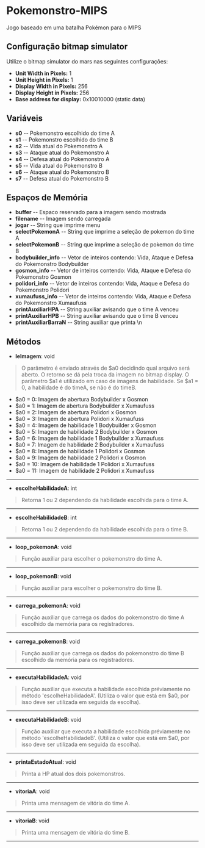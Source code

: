# Pokemonstro-MIPS
Jogo baseado em uma batalha Pokémon para o MIPS

## Configuração bitmap simulator
Utilize o bitmap simulator do mars nas seguintes configurações:
* **Unit Width in Pixels:** 1
* **Unit Height in Pixels:** 1
* **Display Width in Pixels:** 256
* **Display Height in Pixels:** 256
* **Base address for display:** 0x10010000 (static data)

## Variáveis
* **s0** -- Pokemonstro escolhido do time A
* **s1** -- Pokemonstro escolhido do time B
* **s2** -- Vida atual do Pokemonstro A
* **s3** -- Ataque atual do Pokemonstro A
* **s4** -- Defesa atual do Pokemonstro A
* **s5** -- Vida atual do Pokemonstro B
* **s6** -- Ataque atual do Pokemonstro B
* **s7** -- Defesa atual do Pokemonstro B

## Espaços de Memória
* **buffer** -- Espaco reservado para a imagem sendo mostrada
* **filename** -- Imagem sendo carregada
* **jogar** -- String que imprime menu
* **selectPokemonA** -- String que imprime a seleção de pokemon do time A
* **selectPokemonB** -- String que imprime a seleção de pokemon do time B
* **bodybuilder_info** -- Vetor de inteiros contendo: Vida, Ataque e Defesa do Pokemonstro Bodybuilder
* **gosmon_info** -- Vetor de inteiros contendo: Vida, Ataque e Defesa do Pokemonstro Gosmon
* **polidori_info** -- Vetor de inteiros contendo: Vida, Ataque e Defesa do Pokemonstro Polidori
* **xumaufuss_info** -- Vetor de inteiros contendo: Vida, Ataque e Defesa do Pokemonstro Xumaufuss
* **printAuxiliarHPA** -- String auxiliar avisando que o time A venceu
* **printAuxiliarHPB** -- String auxiliar avisando que o time B venceu
* **printAuxiliarBarraN** -- String auxiliar que printa \n

## Métodos
* **leImagem**: void
> O parâmetro é enviado através de $a0 decidindo qual arquivo será aberto. O retorno se dá pela troca da imagem no bitmap display.
> O parâmetro $a1 é utilizado em caso de imagens de habilidade. Se $a1 = 0, a habilidade é do timeA, se não é do timeB.
* $a0 = 0: Imagem de abertura Bodybuilder x Gosmon
* $a0 = 1: Imagem de abertura Bodybuilder x Xumaufuss
* $a0 = 2: Imagem de abertura Polidori x Gosmon
* $a0 = 3: Imagem de abertura Polidori x Xumaufuss
* $a0 = 4: Imagem de habilidade 1 Bodybuilder x Gosmon
* $a0 = 5: Imagem de habilidade 2 Bodybuilder x Gosmon 
* $a0 = 6: Imagem de habilidade 1 Bodybuilder x Xumaufuss
* $a0 = 7: Imagem de habilidade 2 Bodybuilder x Xumaufuss
* $a0 = 8: Imagem de habilidade 1 Polidori x Gosmon
* $a0 = 9: Imagem de habilidade 2 Polidori x Gosmon
* $a0 = 10: Imagem de habilidade 1 Polidori x Xumaufuss
* $a0 = 11: Imagem de habilidade 2 Polidori x Xumaufuss

---
* **escolheHabilidadeA**: int
> Retorna 1 ou 2 dependendo da habilidade escolhida para o time A.
---
* **escolheHabilidadeB**: int
> Retorna 1 ou 2 dependendo da habilidade escolhida para o time B.
---
* **loop_pokemonA**: void
> Função auxiliar para escolher o pokemonstro do time A.
---
* **loop_pokemonB**: void
> Função auxiliar para escolher o pokemonstro do time B.
---
* **carrega_pokemonA**: void
> Função auxiliar que carrega os dados do pokemonstro do time A escolhido da memória para os registradores.
---
* **carrega_pokemonB**: void
> Função auxiliar que carrega os dados do pokemonstro do time B escolhido da memória para os registradores.
---
* **executaHabilidadeA**: void
> Função auxiliar que executa a habilidade escolhida préviamente no método 'escolheHabilidadeA'. (Utiliza o valor que está em $a0, por isso deve ser utilizada em seguida da escolha).
---
* **executaHabilidadeB**: void
> Função auxiliar que executa a habilidade escolhida préviamente no método 'escolheHabilidadeB'. (Utiliza o valor que está em $a0, por isso deve ser utilizada em seguida da escolha).
---
* **printaEstadoAtual**: void
> Printa a HP atual dos dois pokemonstros.
---
* **vitoriaA**: void
> Printa uma mensagem de vitória do time A.
---
* **vitoriaB**: void
> Printa uma mensagem de vitória do time B.
---
